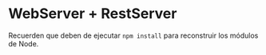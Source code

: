 # WebServer + RestServer

Recuerden que deben de ejecutar  ```npm install```
para reconstruir los módulos de Node.